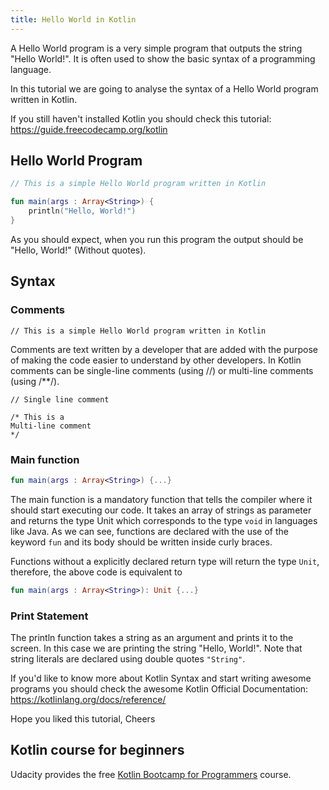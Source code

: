 ```yaml
---
title: Hello World in Kotlin
---
```


A Hello World program is a very simple program that outputs the string "Hello World!". It is often used to show the basic syntax of a programming language.

In this tutorial we are going to analyse the syntax of a Hello World program written in Kotlin.

If you still haven't installed Kotlin you should check this tutorial: https://guide.freecodecamp.org/kotlin

## Hello World Program

```kotlin
// This is a simple Hello World program written in Kotlin

fun main(args : Array<String>) {
    println("Hello, World!")
}
```

As you should expect, when you run this program the output should be "Hello, World!" (Without quotes). 

## Syntax

### Comments

```
// This is a simple Hello World program written in Kotlin
```

Comments are text written by a developer that are added with the purpose of making the code easier to understand by other developers.
In Kotlin comments can be single-line comments (using //) or multi-line comments (using /**/).

```
// Single line comment

/* This is a
Multi-line comment
*/
```

### Main function

```kotlin
fun main(args : Array<String>) {...}
```

The main function is a mandatory function that tells the compiler where it should start executing our code. It takes an array of strings as parameter and returns the type Unit which corresponds to the type ```void``` in languages like Java.
As we can see, functions are declared with the use of the keyword ```fun``` and its body should be written inside curly braces. 

Functions without a explicitly declared return type will return the type ```Unit```, therefore, the above code is equivalent to

```kotlin
fun main(args : Array<String>): Unit {...}
```


### Print Statement

The println function takes a string as an argument and prints it to the screen. In this case we are printing the string "Hello, World!". Note that string literals are declared using double quotes ```"String"```.


If you'd like to know more about Kotlin Syntax and start writing awesome programs you should check the awesome Kotlin Official Documentation: https://kotlinlang.org/docs/reference/

Hope you liked this tutorial,
Cheers


## Kotlin course for beginners 
Udacity provides the free [Kotlin Bootcamp for Programmers](https://www.udacity.com/course/kotlin-bootcamp-for-programmers--ud9011) course.
